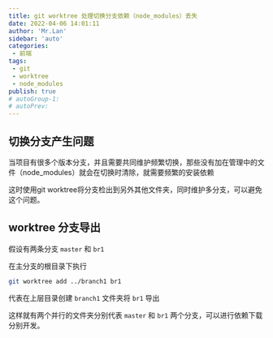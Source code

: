 ```yaml
--- 
title: git worktree 处理切换分支依赖（node_modules）丢失
date: 2022-04-06 14:01:11
author: 'Mr.Lan'
sidebar: 'auto'
categories: 
 - 前端
tags: 
 - git
 - worktree
 - node_modules
publish: true
# autoGroup-1: 
# autoPrev: 
---
```


## 切换分支产生问题

当项目有很多个版本分支，并且需要共同维护频繁切换，那些没有加在管理中的文件（node_modules）就会在切换时清除，就需要频繁的安装依赖

这时使用git worktree将分支检出到另外其他文件夹，同时维护多分支，可以避免这个问题。

## worktree 分支导出

假设有两条分支 `master` 和 `br1`

在主分支的根目录下执行

``` sh
git worktree add ../branch1 br1
```

代表在上层目录创建 `branch1` 文件夹将 `br1` 导出

这样就有两个并行的文件夹分别代表 `master` 和 `br1` 两个分支，可以进行依赖下载分别开发。
